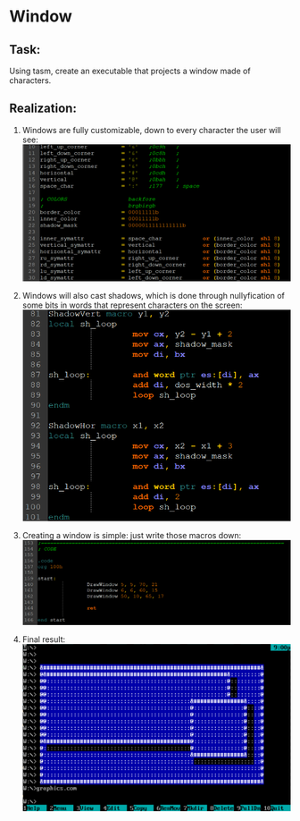 # Window

## Task:
Using tasm, create an executable that projects a window made of characters.

## Realization:
1. Windows are fully customizable, down to every character the user will see: 
![](img/1.png)

2. Windows will also cast shadows, which is done through nullyfication of some bits in words that represent characters on the screen:
![](img/2.png)

3. Creating a window is simple: just write those macros down:
![](img/3.png)

4. Final result:
![](img/4.png)
